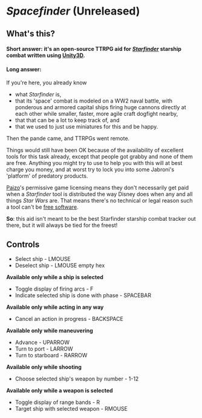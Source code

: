 # *Spacefinder* (Unreleased)

## What's this?
#### Short answer: it's an open-source TTRPG aid for [*Starfinder*](https://paizo.com/starfinder/) starship combat written using [Unity3D](https://unity.com/).

#### Long answer: 
If you're here, you already know 
* what *Starfinder* is, 
* that its 'space' combat is modeled on a WW2 naval battle, with ponderous and armored capital ships firing huge cannons directly at each other while smaller, faster, more agile craft dogfight nearby, 
* that that can be a lot to keep track of, and 
* that we used to just use miniatures for this and be happy.

Then the pande came, and TTRPGs went remote.

Things would still have been OK because of the availability of excellent tools for this task already, except that people got grabby and none of them are free.  Anything you might try to use to help you with this will at best charge you money, and at worst try to lock you into some Jabroni's 'platform' of predatory products.

[Paizo](https://paizo.com/)'s permissive game licensing means they don't necessarily get paid when a *Starfinder* tool is distributed the way Disney does when any and all things *Star Wars* are.  That means there's no technical or legal reason such a tool can't be [free software](https://en.wikipedia.org/wiki/Free_software_movement).  

**So**: this aid isn't meant to be the best Starfinder starship combat tracker out there, but it will always be tied for the freest!

## Controls

* Select ship - LMOUSE
* Deselect ship - LMOUSE empty hex


**Available only while a ship is selected**
* Toggle display of firing arcs - F
* Indicate selected ship is done with phase - SPACEBAR


**Available only while acting in any way**
* Cancel an action in progress - BACKSPACE


**Available only while maneuvering**
* Advance - UPARROW
* Turn to port - LARROW
* Turn to starboard - RARROW


**Available only while shooting**
* Choose selected ship's weapon by number - 1-12


**Available only while a weapon is selected**
* Toggle display of range bands - R
* Target ship with selected weapon - RMOUSE


